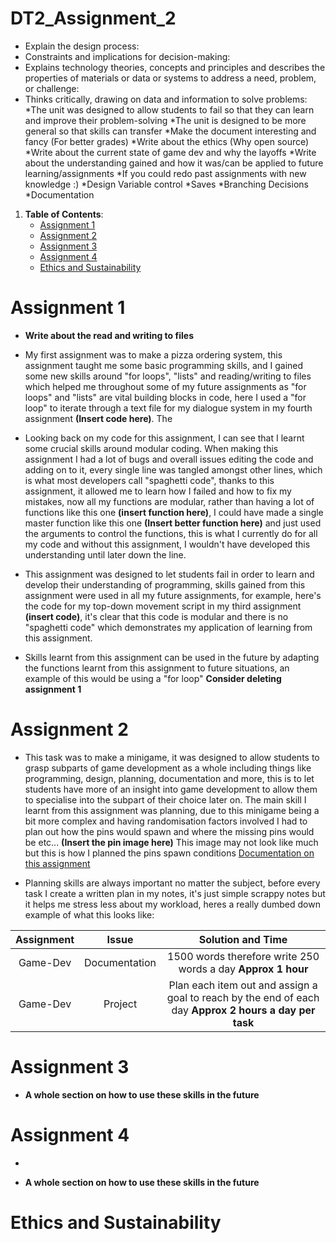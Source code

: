 # DT2_Assignment_2
   * Explain the design process:
   * Constraints and implications for decision-making:
   * Explains technology theories, concepts and principles and describes the properties of materials or data or systems to address a need, problem, or challenge:
   * Thinks critically, drawing on data and information to solve problems:
  *The unit was designed to allow students to fail so that they can learn and improve their problem-solving
  *The unit is designed to be more general so that skills can transfer
  *Make the document interesting and fancy (For better grades)
  *Write about the ethics (Why open source)
  *Write about the current state of game dev and why the layoffs
  *Write about the understanding gained and how it was/can be applied to future learning/assignments
  *If you could redo past assignments with new knowledge :)
  *Design Variable control
  *Saves
  *Branching Decisions
  *Documentation

1. **Table of Contents**:
   * [Assignment 1](#Assignment-1)
   * [Assignment 2](#Assignment-2)
   * [Assignment 3](#Assignment-3)
   * [Assignment 4](#Assignment-4)
   * [Ethics and Sustainability](#Ethics-and-Sustainability)

<a name="Assignment-1"></a>
# Assignment 1

   * **Write about the read and writing to files**
   * My first assignment was to make a pizza ordering system, this assignment taught me some basic programming skills, and I gained some new skills around "for loops", "lists" and reading/writing to files which helped me throughout some of my future assignments as "for loops" and "lists" are vital building blocks in code, here I used a "for loop" to iterate through a text file for my dialogue system in my fourth assignment **(Insert code here)**. The 
   * Looking back on my code for this assignment, I can see that I learnt some crucial skills around modular coding. When making this assignment I had a lot of bugs and overall issues editing the code and adding on to it, every single line was tangled amongst other lines, which is what most developers call "spaghetti code", thanks to this assignment, it allowed me to learn how I failed and how to fix my mistakes, now all my functions are modular, rather than having a lot of functions like this one **(insert function here)**, I could have made a single master function like this one **(Insert better function here)** and just used the arguments to control the functions, this is what I currently do for all my code and without this assignment, I wouldn't have developed this understanding until later down the line.
   * This assignment was designed to let students fail in order to learn and develop their understanding of programming, skills gained from this assignment were used in all my future assignments, for example, here's the code for my top-down movement script in my third assignment **(insert code)**, it's clear that this code is modular and there is no "spaghetti code" which demonstrates my application of learning from this assignment.
  
   * Skills learnt from this assignment can be used in the future by adapting the functions learnt from this assignment to future situations, an example of this would be using a "for loop" **Consider deleting assignment 1**

<a name="Assignment-2"></a>
# Assignment 2

   * This task was to make a minigame, it was designed to allow students to grasp subparts of game development as a whole including things like programming, design, planning, documentation and more, this is to let students have more of an insight into game development to allow them to specialise into the subpart of their choice later on. The main skill I learnt from this assignment was planning, due to this minigame being a bit more complex and having randomisation factors involved I had to plan out how the pins would spawn and where the missing pins would be etc... **(Insert the pin image here)** This image may not look like much but this is how I planned the pins spawn conditions [Documentation on this assignment](https://docs.google.com/document/d/1NOPSS31VhK3m1wPlNjfQJaF2LzBFg1Mv6ji6-1DQa3Y/edit?usp=sharing) 
     
   * Planning skills are always important no matter the subject, before every task I create a written plan in my notes, it's just simple scrappy notes but it helps me stress less about my workload, heres a really dumbed down example of what this looks like:

| Assignment | Issue | Solution and Time |
| :---: |  :----: | :----: |
| Game-Dev | Documentation | 1500 words therefore write 250 words a day **Approx 1 hour** |
| Game-Dev | Project | Plan each item out and assign a goal to reach by the end of each day **Approx 2 hours a day per task** |
  
<a name="Assignment-3"></a>
# Assignment 3

   * **A whole section on how to use these skills in the future**
   
<a name="Assignment-4"></a>
# Assignment 4
   *

   * **A whole section on how to use these skills in the future**

<a name="Ethics-and-Sustainability"></a>
# Ethics and Sustainability

